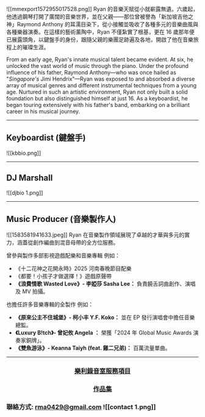 ![[mmexport1572955017528.png]]
Ryan 的音樂天賦從小就嶄露無遺。六歲起，他透過鋼琴打開了廣闊的音樂世界，並在父親——那位曾被譽為「新加坡吉他之神」Raymond Anthony 的耳濡目染下，從小接觸並吸收了各種多元的音樂曲風與各種樂器演奏。在這樣的藝術薰陶中，Ryan 不僅紮實了根基，更在 16 歲那年便已展露頭角，以鍵盤手的身份，跟隨父親的樂團足跡遍及各地，開啟了他在音樂旅程上的璀璨生涯。

From an early age, Ryan's innate musical talent became evident. At six, he unlocked the vast world of music through the piano. Under the profound influence of his father, Raymond Anthony—who was once hailed as "_Singapore's_ Jimi Hendrix"—Ryan was exposed to and absorbed a diverse array of musical genres and different instrumental techniques from a young age. Nurtured in such an artistic environment, Ryan not only built a solid foundation but also distinguished himself at just 16. As a keyboardist, he began touring extensively with his father's band, embarking on a brilliant career in his musical journey.

--- 
## Keyboardist (鍵盤手)
![[kbbio.png]]

---
## DJ Marshall
![[djbio 1.png]]

---
## Music Producer (音樂製作人)
![[1583581941633.jpeg]]
Ryan 在音樂製作領域展現了卓越的才華與多元的實力，涵蓋從創作編曲到混音母帶的全方位服務。

曾參與製作多部影視遊戲配樂和音樂專輯
例如：
* 《十二花神之花開永時》2025 河南春晚節目配樂
* 《都要！小孩子才做選擇！》遊戲原聲帶 
* **《浪費情歌 Wasted Love》- 李婭莎 Sasha Lee：** 負責饒舌詞曲創作、演唱及 MV 拍攝。
  
也擔任許多音樂專輯的全製作
例如：
* **《原來公主不住城堡》- 柯小丰 Y.F. Koko：** 並在 EP 發行演唱會中擔任音樂總監。
* **《Luxury B!tch》- 曾妃攸 Angela ：** 榮獲「2024 年 Global Music Awards 演奏家銅牌」。
* **《雙魚游泳》- Keanna Taiyh (feat. 雞二兄弟)：** 百萬流量單曲。
---
<div style="text-align: center;">

### [樂利錄音室服務項目](Lovely%20Road%20Studio%20-%20樂利錄音室)  
### [作品集](Portfolio%20-%20作品集)
</div>

### 聯絡方式: rma0429@gmail.com ![[contact 1.png]]